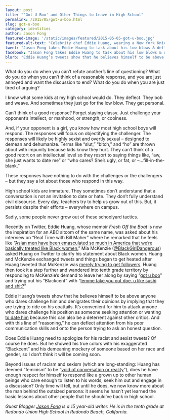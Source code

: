 ```yaml
---
layout: post
title: "'Got U Boo' and Other Things to Leave in High School"
permalink: /2015/05/got-u-boo.html
slug: got-u-boo
category: identities
author: Jason Fong
featured-image: '/static/images/featured/2015-05-05-got-u-boo.jpg'
featured-alt-text: "Celebrity chef Eddie Huang, wearing a New York Knicks hat, camo jacket, and hoodie, stands in front of a graffiti-covered wall."
tweet: "Jason Fong takes Eddie Huang to task about his low blows & deflection."
facebook: "Jason Fong takes Eddie Huang to task about his low blows & deflection."
blurb: "Eddie Huang’s tweets show that he believes himself to be above anyone who dares challenge him and denigrates their opinions by implying that they are trying to ride on his coattails. It’s convenient for him to attack anyone who dares challenge his position as someone seeking attention or wanting to date him because this can also be a deterrent against other critics. And with this line of 'reasoning,' he can deflect attention from his poor communication skills and onto the person trying to ask an honest question."
---
```


What do you do when you can’t refute another’s line of questioning? What do you do when you can’t think of a reasonable response, and you are just annoyed and want the discussion to end? What do you do when you are just tired of arguing?

I know what some kids at my high school would do. They deflect. They bob and weave. And sometimes they just go for the low blow. They get personal.

Can’t think of a good response? Forget staying classy. Just challenge your opponent’s intellect, or manhood, or strength, or coolness.

And, if your opponent is a girl, you know how most high school boys will respond. The responses will focus on objectifying the challenger. The responses will likely be highly sexist and overtly sexual – designed to demean and dehumanize. Terms like “slut,” “bitch,” and “ho” are thrown about with impunity because kids know they hurt. They can’t think of a good retort on an intellectual level so they resort to saying things like, “aw, she just wants to date me” or “who cares? She’s ugly, or fat, or –…fill-in-the-blank.”

These responses have nothing to do with the challenges or the challengers – but they say a lot about those who respond in this way.

High school kids are immature. They sometimes don’t understand that a conversation is not an invitation to date or hate. They don’t fully understand civil discourse. Every day, teachers try to help us grow out of this. But, it persists despite their efforts – everywhere on campus.

Sadly, some people never grow out of these schoolyard tactics.

Recently on Twitter, Eddie Huang, whose memoir _Fresh Off the Boat_ is now the inspiration for an ABC sitcom of the same name, was asked about his interview on “Real Time with Bill Maher” where he remarked that he feels like “[Asian men have been emasculated so much in America that we’re basically treated like Black women.](http://www.clutchmagonline.com/2015/05/black-feminists-rally-against-fresh-off-the-boats-eddie-huang/)” Mia McKenzie ([@BlackGirlDangerous](https://twitter.com/blackgirldangerous)) asked Huang on Twitter to clarify his statement about Black women. Huang and McKenzie exchanged tweets and things began to get heated after Huang tweeted that McKenzie was [merely trying to get followers](https://twitter.com/MrEddieHuang/status/592455373308563456). Huang then took it a step further and wandered into tenth grade territory by responding to McKenzie’s demand to leave her along by saying “[got u boo](https://twitter.com/MrEddieHuang/status/592778801781833728)” and trying out his “Blackcent” with “[lemme take you out doe. u like sushi and shit?](https://twitter.com/MrEddieHuang/status/592779501198774272)”

Eddie Huang’s tweets show that he believes himself to be above anyone who dares challenge him and denigrates their opinions by implying that they are trying to ride on his coattails. It’s convenient for him to attack anyone who dares challenge his position as someone seeking attention or wanting [to date him](https://twitter.com/MrEddieHuang/status/592777921359704064) because this can also be a deterrent against other critics. And with this line of “reasoning,” he can deflect attention from his poor communication skills and onto the person trying to ask an honest question.

Does Eddie Huang need to apologize for his racist and sexist tweets? Of course he does. But he showed his true colors with his exaggerated “Blackcent” and his demeaning mockery of someone based on her race and gender, so I don’t think it will be coming soon.

Beyond issues of racism and sexism (which are long-standing: Huang has deemed “feminism” to be “[void of conversation or reality](https://twitter.com/MrEddieHuang/status/592795395274702848)”), does he have enough respect for himself to respond like a grown up to other human beings who care enough to listen to his words, seek him out and engage in a discussion? Only time will tell, but until he does, we now know more about the man behind the outsized persona: it seems he hasn’t yet learned the basic lessons about other people that he should’ve back in high school.

_Guest Blogger [Jason Fong](http://jasonfongwrites.blogspot.com/) is a 15 year-old writer. He is in the tenth grade at Redondo Union High School in Redondo Beach, California._